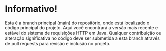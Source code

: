 # Informativo!

Esta é a branch principal (main) do repositório, onde está localizado o código principal do projeto. Aqui você encontrará a versão mais recente e estável do sistema de requisições HTTP em Java. Qualquer contribuição ou alteração significativa no código deve ser submetida a esta branch através de pull requests para revisão e inclusão no projeto.
